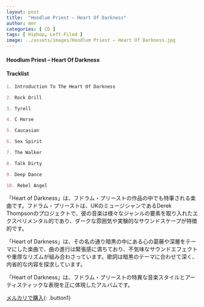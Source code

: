 ```yaml
---
layout: post
title:  "Hoodlum Priest – Heart Of Darkness"
author: mmr
categories: [ CD ]
tags: [ Hiphop, Left-Filed ]
image: ../assets/images/Hoodlum Priest – Heart Of Darkness.jpg
---
```


#### Hoodlum Priest – Heart Of Darkness

#### Tracklist
```md
1. Introduction To The Heart Of Darkness

2. Rock Drill

3. Tyrell

4. C Horse

5. Caucasian

6. Sex Spirit

7. The Walker

8. Talk Dirty

9. Deep Dance

10. Rebel Angel
```

「Heart of Darkness」は、フドラム・プリーストの作品の中でも特筆される楽曲です。フドラム・プリーストは、UKのミュージシャンであるDerek Thompsonのプロジェクトで、彼の音楽は様々なジャンルの要素を取り入れたエクスペリメンタル的であり、ダークな雰囲気や実験的なサウンドスケープが特徴的です。

「Heart of Darkness」は、その名の通り暗黒の中にある心の葛藤や深層をテーマにした楽曲で、曲の進行は緊張感に満ちており、不気味なサウンドエフェクトや重厚なリズムが組み合わさっています。歌詞は暗黒のテーマに合わせて深く、内省的な内容を探求しています。

「Heart of Darkness」は、フドラム・プリーストの特異な音楽スタイルとアーティスティックな表現を正に体現したアルバムです。


[メルカリで購入](https://jp.mercari.com/item/m35353871687){: .button1}
